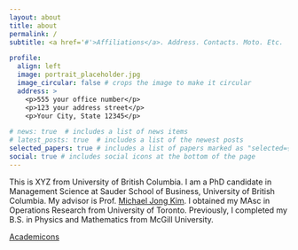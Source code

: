 ```yaml
---
layout: about
title: about
permalink: /
subtitle: <a href='#'>Affiliations</a>. Address. Contacts. Moto. Etc.

profile:
  align: left
  image: portrait_placeholder.jpg
  image_circular: false # crops the image to make it circular
  address: >
    <p>555 your office number</p>
    <p>123 your address street</p>
    <p>Your City, State 12345</p>

# news: true  # includes a list of news items
# latest_posts: true  # includes a list of the newest posts
selected_papers: true # includes a list of papers marked as "selected={true}"
social: true # includes social icons at the bottom of the page
---
```


This is XYZ from University of British Columbia. I am a PhD candidate in Management Science at Sauder School of Business,  University of British Columbia. My advisor is Prof. [Michael Jong Kim](https://www.sauder.ubc.ca/people/michael-jong-kim). I obtained my MAsc in Operations Research from University of Toronto. Previously, I completed my B.S. in Physics and Mathematics from McGill University. 

 [Academicons](https://jpswalsh.github.io/academicons/)

<!---My main research interests are in Bayesian learning and stochastic control. In particular,  I am interested in the interplay of strategic incentives and optimal leanring  with applications in revenue management and healthcare.

Write your biography here. Tell the world about yourself. Link to your favorite [subreddit](http://reddit.com). You can put a picture in, too. The code is already in, just name your picture `prof_pic.jpg` and put it in the `img/` folder.

 Put your address / P.O. box / other info right below your picture. You can also disable any of these elements by editing `profile` property of the YAML header of your `_pages/about.md`. Edit `_bibliography/papers.bib` and Jekyll will render your [publications page](/al-folio/publications/) automatically.

# Link to your social media connections, too. This theme is set up to use [Font Awesome icons](http://fortawesome.github.io/Font-Awesome/) and [Academicons](https://jpswalsh.github.io/academicons/), like the ones below. Add your Facebook, Twitter, LinkedIn, Google Scholar, or just disable all of them. --->
